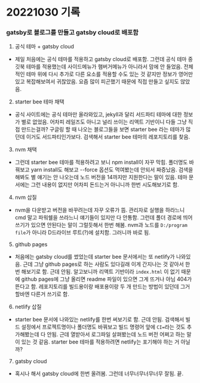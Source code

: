 ﻿# 20221030 기록
### gatsby로 블로그를 만들고 gatsby cloud로 배포함
1. 공식 테마 + gatsby cloud
- 제일 처음에는 공식 테마를 적용하고 gatsby cloud로 배포함. 그런데 공식 테마 중 깃북 테마를 적용했는데 사이드메뉴가 햄버거메뉴가 아니라서 맘에 안 들었음. 전체적인 테마 위에 다시 추가로 다른 요소를 적용할 수도 있는 것 같지만 정보가 영어만 있고 복잡해보여서 귀찮았음. 요즘 많이 피곤했기 때문에 직접 만들고 싶지도 않았음.

2. starter bee 테마 채택
- 공식 사이트에는 공식 테마만 올라와있고, jekyll과 달리 서드파티 테마에 대한 정보가 별로 없었음. 어차피 레일즈도 아니고 널리 쓰이는 리액트 기반이니 다들 그냥 직접 만드는걸까? 구글링 할 때 나오는 블로그들을 보면 starter bee 라는 테마가 많던데 이거도 서드파티인가보다. 검색해서 starter bee 테마의 레포지토리를 찾음. 

3. nvm 채택
- 그런데 starter bee 테마를 적용하려고 보니 npm install이 자꾸 막힘. 폴더명도 바꿔보고 yarn install도 해보고 --force 옵션도 먹여봤는데 안되서 짜증났음. 검색을 해봐도 별 얘기는 안 나오는데 노드 버전을 14까지만 지원한다는 말이 있음. 테마 문서에는 그런 내용이 없지만 어차피 돈드는거 아니니까 한번 시도해보기로 함.

4. nvm 삽질
- nvm을 다운받고 버전을 바꾸려는데 자꾸 오류가 뜸. 관리자로 실행을 하라느니 cmd 말고 파워쉘을 쓰라느니 얘기들이 있지만 다 안통함. 그런데 폴더 경로에 띄어쓰기가 있으면 안된다는 말이 그럴듯해서 한번 해봄. nvm과 노드를 `D:/program file`가 아니라 D드라이브 루트(?)에 설치함. 그러니까 바로 됨.

5. github pages
- 처음에는 gatsby cloud를 썼었는데 starter bee 문서에서는 또 netlify가 나와있음. 근데 그냥 github pages로 하는 사람도 있다길래 이게 간지나는 것 같아서 한번 해보기로 함. 근데 안됨. 알고보니까 리액트 기반이라 `index.html` 이 없기 때문에 github pages에 그냥 올리면 readme 파일이 있으면 그게 뜨거나 아님 404가 뜬다고 함. 레포지토리를 빌드용이랑 배포용이랑 두 개 만드는 방법이 있던데 그거 할바엔 다른거 쓰기로 함.

6. netlify 삽질
- starter bee 문서에 나와있는 netlify를 한번 써보기로 함. 근데 안됨. 검색해서 빌드 설정에서 프로젝트명이나 폴더명도 바꿔보고 빌드 명령어 앞에 `CI=`라는 것도 추가해봤는데 다 안됨. 근데 열받아서 로그파일 살펴봤는데 노드 버전 어쩌고 하는 말이 있는 것 같음. starter bee 테마를 적용하려면 netlify는 포기해야 하는 거 아닐까?

7. gatsby cloud
- 혹시나 해서 gatsby cloud에 한번 올려봄. 그런데 너무너무너무너무 잘됨. 끝.